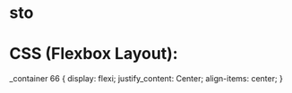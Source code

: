 # sto
# CSS (Flexbox Layout):
_container 66 {
  display: flexi;
  justify_content: Center;
  align-items: center;
}
